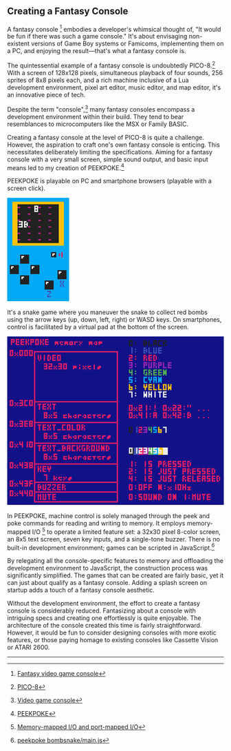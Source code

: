 ## Creating a Fantasy Console

A fantasy console [^1] embodies a developer's whimsical thought of, "It would be fun if there was such a game console." It's about envisaging non-existent versions of Game Boy systems or Famicoms, implementing them on a PC, and enjoying the result—that's what a fantasy console is.

The quintessential example of a fantasy console is undoubtedly PICO-8.[^2] With a screen of 128x128 pixels, simultaneous playback of four sounds, 256 sprites of 8x8 pixels each, and a rich machine inclusive of a Lua development environment, pixel art editor, music editor, and map editor, it's an innovative piece of tech.

Despite the term "console",[^3] many fantasy consoles encompass a development environment within their build. They tend to bear resemblances to microcomputers like the MSX or Family BASIC.

Creating a fantasy console at the level of PICO-8 is quite a challenge. However, the aspiration to craft one's own fantasy console is enticing. This necessitates deliberately limiting the specifications. Aiming for a fantasy console with a very small screen, simple sound output, and basic input means led to my creation of PEEKPOKE.[^4]

PEEKPOKE is playable on PC and smartphone browsers (playable with a screen click).

[![BOMB SNAKE](https://raw.githubusercontent.com/abagames/peekpoke/main/docs/screenshot.gif)](https://abagames.github.io/peekpoke/bombsnake/)

It's a snake game where you maneuver the snake to collect red bombs using the arrow keys (up, down, left, right) or WASD keys. On smartphones, control is facilitated by a virtual pad at the bottom of the screen.

![PEEKPOKE memory map](https://raw.githubusercontent.com/abagames/peekpoke/main/docs/memorymap.png)

In PEEKPOKE, machine control is solely managed through the peek and poke commands for reading and writing to memory. It employs memory-mapped I/O [^5] to operate a limited feature set: a 32x30 pixel 8-color screen, an 8x5 text screen, seven key inputs, and a single-tone buzzer. There is no built-in development environment; games can be scripted in JavaScript.[^6]

By relegating all the console-specific features to memory and offloading the development environment to JavaScript, the construction process was significantly simplified. The games that can be created are fairly basic, yet it can just about qualify as a fantasy console. Adding a splash screen on startup adds a touch of a fantasy console aesthetic.

Without the development environment, the effort to create a fantasy console is considerably reduced. Fantasizing about a console with intriguing specs and creating one effortlessly is quite enjoyable. The architecture of the console created this time is fairly straightforward. However, it would be fun to consider designing consoles with more exotic features, or those paying homage to existing consoles like Cassette Vision or ATARI 2600.

---

[^1]: [Fantasy video game console](https://en.wikipedia.org/wiki/Fantasy_video_game_console)
[^2]: [PICO-8](https://www.lexaloffle.com/pico-8.php)
[^3]: [Video game console](https://en.wikipedia.org/wiki/Video_game_console)
[^4]: [PEEKPOKE](https://github.com/abagames/peekpoke)
[^5]: [Memory-mapped I/O and port-mapped I/O](https://en.wikipedia.org/wiki/Memory-mapped_I/O_and_port-mapped_I/O)
[^6]: [peekpoke bombsnake/main.js](https://github.com/abagames/peekpoke/blob/main/docs/bombsnake/main.js)
